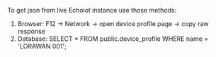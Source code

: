 To get json from live Echoiot instance use those methods:
1. Browser: F12 -> Network -> open device profile page -> copy raw response
2. Database: SELECT * FROM public.device_profile WHERE name = 'LORAWAN 001'; 
